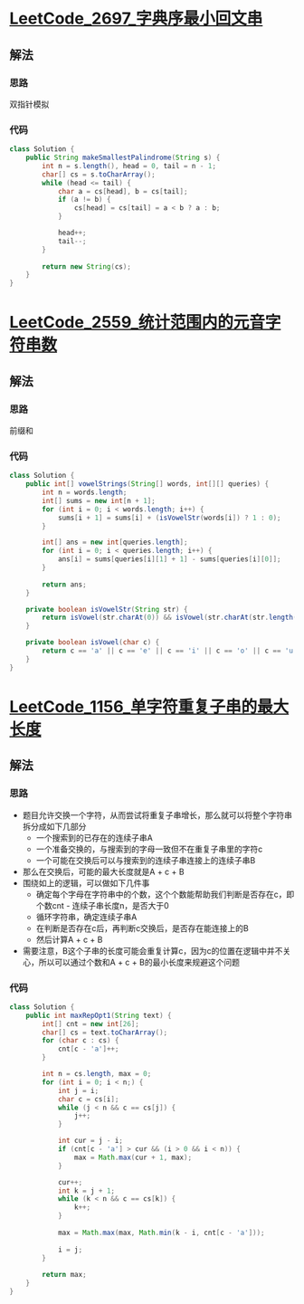 # [LeetCode_2697_字典序最小回文串](https://leetcode.cn/problems/lexicographically-smallest-palindrome/)
## 解法
### 思路
双指针模拟
### 代码
```java
class Solution {
    public String makeSmallestPalindrome(String s) {
        int n = s.length(), head = 0, tail = n - 1;
        char[] cs = s.toCharArray();
        while (head <= tail) {
            char a = cs[head], b = cs[tail];
            if (a != b) {
                cs[head] = cs[tail] = a < b ? a : b;
            }

            head++;
            tail--;
        }
        
        return new String(cs);
    }
}
```
# [LeetCode_2559_统计范围内的元音字符串数](https://leetcode.cn/problems/count-vowel-strings-in-ranges/)
## 解法
### 思路
前缀和
### 代码
```java
class Solution {
    public int[] vowelStrings(String[] words, int[][] queries) {
        int n = words.length;
        int[] sums = new int[n + 1];
        for (int i = 0; i < words.length; i++) {
            sums[i + 1] = sums[i] + (isVowelStr(words[i]) ? 1 : 0);
        }

        int[] ans = new int[queries.length];
        for (int i = 0; i < queries.length; i++) {
            ans[i] = sums[queries[i][1] + 1] - sums[queries[i][0]];
        }
        
        return ans;
    }

    private boolean isVowelStr(String str) {
        return isVowel(str.charAt(0)) && isVowel(str.charAt(str.length() - 1));
    }

    private boolean isVowel(char c) {
        return c == 'a' || c == 'e' || c == 'i' || c == 'o' || c == 'u';
    }
}
```
# [LeetCode_1156_单字符重复子串的最大长度](https://leetcode.cn/problems/swap-for-longest-repeated-character-substring/)
## 解法
### 思路
- 题目允许交换一个字符，从而尝试将重复子串增长，那么就可以将整个字符串拆分成如下几部分
  - 一个搜索到的已存在的连续子串A
  - 一个准备交换的，与搜索到的字母一致但不在重复子串里的字符c
  - 一个可能在交换后可以与搜索到的连续子串连接上的连续子串B
- 那么在交换后，可能的最大长度就是A + c + B
- 围绕如上的逻辑，可以做如下几件事
  - 确定每个字母在字符串中的个数，这个个数能帮助我们判断是否存在c，即个数cnt - 连续子串长度n，是否大于0
  - 循环字符串，确定连续子串A
  - 在判断是否存在c后，再判断c交换后，是否存在能连接上的B
  - 然后计算A + c + B
- 需要注意，B这个子串的长度可能会重复计算c，因为c的位置在逻辑中并不关心，所以可以通过个数和A + c + B的最小长度来规避这个问题
### 代码
```java
class Solution {
    public int maxRepOpt1(String text) {
        int[] cnt = new int[26];
        char[] cs = text.toCharArray();
        for (char c : cs) {
            cnt[c - 'a']++;
        }

        int n = cs.length, max = 0;
        for (int i = 0; i < n;) {
            int j = i;
            char c = cs[i];
            while (j < n && c == cs[j]) {
                j++;
            }

            int cur = j - i;
            if (cnt[c - 'a'] > cur && (i > 0 && i < n)) {
                max = Math.max(cur + 1, max);
            }

            cur++;
            int k = j + 1;
            while (k < n && c == cs[k]) {
                k++;
            }
            
            max = Math.max(max, Math.min(k - i, cnt[c - 'a']));
            
            i = j;
        }
        
        return max;
    }
}
```